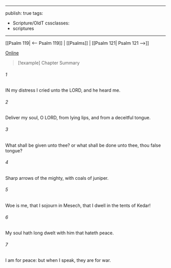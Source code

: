 

---
publish: true
tags:
  - Scripture/OldT
cssclasses:
  - scriptures
---
[[Psalm 119| <-- Psalm 119]] | [[Psalms]] | [[Psalm 121| Psalm 121 -->]]

[Online](https://churchofjesuschrist.org/study/scriptures/ot/ps/120?lang=eng)

>[!example] Chapter Summary
>
###### 1
IN my distress I cried unto the LORD, and he heard me.
###### 2
Deliver my soul, O LORD, from lying lips, and from a deceitful tongue.
###### 3
What shall be given unto thee?  or what shall be done unto thee, thou false tongue?
###### 4
Sharp arrows of the mighty, with coals of juniper.
###### 5
Woe is me, that I sojourn in Mesech, that I dwell in the tents of Kedar!
###### 6
My soul hath long dwelt with him that hateth peace.
###### 7
I am for peace: but when I speak, they are for war.



